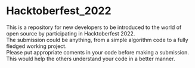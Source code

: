 # Hacktoberfest_2022

This is a repository for new developers to be introduced to the world of open source by participating in Hacktoberfest 2022.<br>
The submission could be anything, from a simple algorithm code to a fully fledged working project.<br>
Please put appropriate coments in your code before making a submission.<br>
This would help the others understand your code in a better manner.

